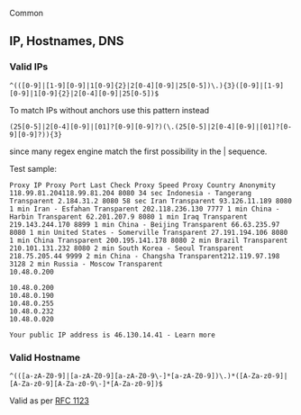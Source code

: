 Common

## IP, Hostnames, DNS

### Valid IPs

```
^(([0-9]|[1-9][0-9]|1[0-9]{2}|2[0-4][0-9]|25[0-5])\.){3}([0-9]|[1-9][0-9]|1[0-9]{2}|2[0-4][0-9]|25[0-5])$
```

To match IPs without anchors use this pattern instead

```
(25[0-5]|2[0-4][0-9]|[01]?[0-9][0-9]?)(\.(25[0-5]|2[0-4][0-9]|[01]?[0-9][0-9]?)){3}
```

since many regex engine match the first possibility in the | sequence.

Test sample:

```
Proxy IP Proxy Port Last Check Proxy Speed Proxy Country Anonymity 118.99.81.204118.99.81.204 8080 34 sec Indonesia - Tangerang Transparent 2.184.31.2 8080 58 sec Iran Transparent 93.126.11.189 8080 1 min Iran - Esfahan Transparent 202.118.236.130 7777 1 min China - Harbin Transparent 62.201.207.9 8080 1 min Iraq Transparent 219.143.244.170 8899 1 min China - Beijing Transparent 66.63.235.97 8080 1 min United States - Somerville Transparent 27.191.194.106 8080 1 min China Transparent 200.195.141.178 8080 2 min Brazil Transparent 210.101.131.232 8080 2 min South Korea - Seoul Transparent 218.75.205.44 9999 2 min China - Changsha Transparent212.119.97.198 3128 2 min Russia - Moscow Transparent
10.48.0.200

10.48.0.200
10.48.0.190
10.48.0.255
10.48.0.232
10.48.0.020

Your public IP address is 46.130.14.41 - Learn more
```

### Valid Hostname

```
^(([a-zA-Z0-9]|[a-zA-Z0-9][a-zA-Z0-9\-]*[a-zA-Z0-9])\.)*([A-Za-z0-9]|[A-Za-z0-9][A-Za-z0-9\-]*[A-Za-z0-9])$
```

Valid as per [RFC 1123](http://tools.ietf.org/html/rfc1123)
